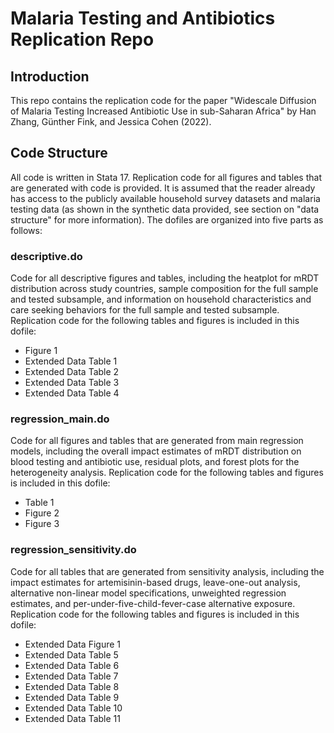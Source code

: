 # Malaria Testing and Antibiotics Replication Repo

## Introduction
This repo contains the replication code for the paper "Widescale Diffusion of Malaria Testing Increased Antibiotic Use in sub-Saharan Africa" by Han Zhang, Günther Fink, and Jessica Cohen (2022). 

## Code Structure 
All code is written in Stata 17. Replication code for all figures and tables that are generated with code is provided. It is assumed that the reader already has access to the publicly available household survey datasets and malaria testing data (as shown in the synthetic data provided, see section on "data structure" for more information). The dofiles are organized into five parts as follows: 

### descriptive.do
Code for all descriptive figures and tables, including the heatplot for mRDT distribution across study countries, sample composition for the full sample and tested subsample, and information on household characteristics and care seeking behaviors for the full sample and tested subsample. Replication code for the following tables and figures is included in this dofile:
- Figure 1
- Extended Data Table 1
- Extended Data Table 2
- Extended Data Table 3
- Extended Data Table 4

### regression_main.do
Code for all figures and tables that are generated from main regression models, including the overall impact estimates of mRDT distribution on blood testing and antibiotic use, residual plots, and forest plots for the heterogeneity analysis. Replication code for the following tables and figures is included in this dofile:
- Table 1
- Figure 2
- Figure 3

### regression_sensitivity.do
Code for all tables that are generated from sensitivity analysis, including the impact estimates for artemisinin-based drugs, leave-one-out analysis,  alternative non-linear model specifications, unweighted regression estimates, and per-under-five-child-fever-case alternative exposure. Replication code for the following tables and figures is included in this dofile:
- Extended Data Figure 1
- Extended Data Table 5
- Extended Data Table 6
- Extended Data Table 7
- Extended Data Table 8
- Extended Data Table 9
- Extended Data Table 10
- Extended Data Table 11
